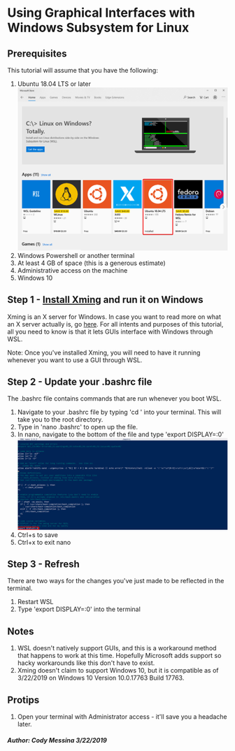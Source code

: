 # Using Graphical Interfaces with Windows Subsystem for Linux

## Prerequisites

This tutorial will assume that you have the following:

1. Ubuntu 18.04 LTS or later
![wsl](images/microsoft_store_ubuntu.png)
2. Windows Powershell or another terminal
3. At least 4 GB of space (this is a generous estimate)
4. Administrative access on the machine
5. Windows 10

## Step 1 - [Install Xming](https://sourceforge.net/projects/xming/) and run it on Windows

Xming is an X server for Windows. In case you want to read more on what an X server actually is, go [here](http://www.linfo.org/x_server.html). For all intents and purposes of this tutorial, all you need to know is that it lets GUIs interface with Windows through WSL.

Note: Once you've installed Xming, you will need to have it running whenever you want to use a GUI through WSL.

## Step 2 - Update your .bashrc file

The .bashrc file contains commands that are run whenever you boot WSL. 

1. Navigate to your .bashrc file by typing 'cd ' into your terminal. This will take you to the root directory.
2. Type in 'nano .bashrc' to open up the file.
3. In nano, navigate to the bottom of the file and type 'export DISPLAY=:0'
![bashrc|100%](images/bashrc.png)
4. Ctrl+s to save
5. Ctrl+x to exit nano

## Step 3 - Refresh

There are two ways for the changes you've just made to be reflected in the terminal.

1. Restart WSL
2. Type 'export DISPLAY=:0' into the terminal

## Notes

1. WSL doesn't natively support GUIs, and this is a workaround method that happens to work at this time. Hopefully Microsoft adds support so hacky workarounds like this don't have to exist.
2. Xming doesn't claim to support Windows 10, but it is compatible as of 3/22/2019 on Windows 10 Version 10.0.17763 Build 17763.


## Protips

1. Open your terminal with Administrator access - it'll save you a headache later.

##### Author: Cody Messina 3/22/2019